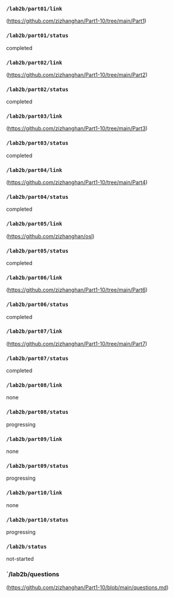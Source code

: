 ### `/lab2b/part01/link`
(https://github.com/zizhanghan/Part1-10/tree/main/Part1)
### `/lab2b/part01/status`
completed
### `/lab2b/part02/link`
(https://github.com/zizhanghan/Part1-10/tree/main/Part2)
### `/lab2b/part02/status`
completed
### `/lab2b/part03/link`
(https://github.com/zizhanghan/Part1-10/tree/main/Part3)
### `/lab2b/part03/status`
completed
### `/lab2b/part04/link`
(https://github.com/zizhanghan/Part1-10/tree/main/Part4)
### `/lab2b/part04/status`
completed
### `/lab2b/part05/link`
(https://github.com/zizhanghan/osl)
### `/lab2b/part05/status`
completed
### `/lab2b/part06/link`
(https://github.com/zizhanghan/Part1-10/tree/main/Part6)
### `/lab2b/part06/status`
completed
### `/lab2b/part07/link`
(https://github.com/zizhanghan/Part1-10/tree/main/Part7)
### `/lab2b/part07/status`
completed
### `/lab2b/part08/link`
none
### `/lab2b/part08/status`
progressing
### `/lab2b/part09/link`
none
### `/lab2b/part09/status`
progressing
### `/lab2b/part10/link`
none
### `/lab2b/part10/status`
progressing
### `/lab2b/status`
not-started
### `/lab2b/questions
(https://github.com/zizhanghan/Part1-10/blob/main/questions.md)
